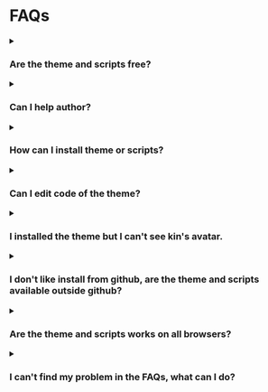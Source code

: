 # FAQs
<details>
  <summary><h3>Are the theme and scripts free?</h3></summary>
  <p>Both are 100% free and under GNU GPL 3.0 license http://www.gnu.org/licenses/gpl-3.0.txt.</p>
</details>

<details>
  <summary><h3>Can I help author?</h3></summary>
  <p>Yes, you can support me here:</p>
  <ul>
    <li>https://ko-fi.com/breatfr</li>
    <li>https://www.paypal.me/breat</li>
  </ul>
  <p>And if you are a coder CSS and/or JavaSscript some help can be good mostly for JavaSscript, so don't hesitate to contact me (look: <a href="https://github.com/breatfr/Kindroid/blob/main/FAQs.md#i-cant-find-my-problem-in-the-faqs">I can't find my problem in the FAQs</a>).</p>
</details>

<details>
  <summary><h3>How can I install theme or scripts?</h3></summary>
  <p>Just follow steps in <a href="https://github.com/breatfr/Kindroid#-how-to-install-in-few-steps" target="_blank">README</a>.</p>
</details>

<details>
  <summary><h3>Can I edit code of the theme?</h3></summary>
  <p>Yes, but keep in mind if you do it you won't get my updates anymore, so I highly recommand you to create new one with your modifications.</p>
</details>

<details>
  <summary><h3>I installed the theme but I can't see kin's avatar.</h3></summary>
  <ul>
    <li>Disable my theme</li>
    <li>Click on <img src="https://media.discordapp.net/attachments/1145809654044176485/1204880635177467924/image.png" alt="arrow"/></li>
    <li>Enable my theme</li>
    <li>If still don't work, so contact me (look: <a href="https://github.com/breatfr/Kindroid/blob/main/FAQs.md#i-cant-find-my-problem-in-the-faqs">I can't find my problem in the FAQs</a>).</li>
  </ul>
</details>

<details>
  <summary><h3>I don't like install from github, are the theme and scripts available outside github?</h3></summary>
  Sure.
  <ul>
    <li>Theme
      <ul>
        <li><a href="https://greasyfork.org/scripts/486624-kindroid-ai-wide-screen-customisations-v3-xx" target="_blank">Greasy Fork</a></li>
        <li><a href="https://userstyles.world/style/14456/kindroid-ai-wide-screen-customisations-v3-xx" target="_blank">UserStyles.world</a></li>
      </ul>
    </li>
    <li>Scripts
      <ul>
        <li>PC version
          <ul>
            <li>Chat page script
              <ul>
                <li><a href="https://greasyfork.org/scripts/486625-kindroid-chat-page-new-features-v1-xx" target="_blank">Greasy Fork</a></li>
                <li><a href="https://openuserjs.org/scripts/Breat/Kindroid_-_Chat_page_new_features_v1.xx" target="_blank">OpenUserJS</a></li>
              </ul>
            </li>
            <li>Selfies page script
              <ul>
                <li><a href="https://greasyfork.org/scripts/486776-kindroid-selfies-page-new-features-v1-xx" target="_blank">Greasy Fork</a></li>
                <li><a href="https://openuserjs.org/scripts/Breat/Kindroid_-_Selfies_page_new_features_v1.xx" target="_blank">OpenUserJS</a></li>
              </ul>
            </li>
          </ul>
        </li>
        <li>Mobile version
          <ul>
            <li>Chat page script
              <ul>
                <li><a href="https://greasyfork.org/scripts/486802-kindroid-chat-page-new-features-mobile-version-v1-xx" target="_blank">Greasy Fork</a></li>
                <li><a href="https://openuserjs.org/scripts/Breat/Kindroid_-_Chat_page_new_features_mobile_version_v1.xx" target="_blank">OpenUserJS</a></li>
              </ul>
            </li>
            <li>Selfies page script
              <ul>
                <li><a href="https://greasyfork.org/scripts/486803-kindroid-selfies-page-new-features-mobile-version-v1-xx" target="_blank">Greasy Fork</a></li>
                <li><a href="https://openuserjs.org/scripts/Breat/Kindroid_-_Selfies_page_new_features_mobile_version_v1.xx" target="_blank">OpenUserJS</a></li>
              </ul>
            </li>
          </ul>
        </li>
    </ul>
</details>

<details>
  <summary><h3>Are the theme and scripts works on all browsers?</h3></summary>
  Yes and no.
  <ul>
    <li>Theme
      <ul>
        <li>On PC works on all chromium and firefox based browsers but works better on chromium based browsers, I'm working to avod this but actually it's like this sorry.</li>
        <li>On mobile, you can technically install my theme but keep in mind my theme is for wide screens so I don't support any mobile devices for my theme.</li>
      </ul>
    </li>
    <li>Scripts
      <ul>
        <li>On PC, if you have Violentmonkey yes, normally works too with Tampermonkey and Greasemonkey but I didn't test them.</li>
        <li>On mobile, follow steps for <a href="https://github.com/breatfr/Kindroid#how-to-use-in-few-steps-on-ios-safari" target="_blank">iOS</a> or <a href="https://github.com/breatfr/Kindroid#how-to-use-in-few-steps-on-android-kiwi-browser" target="_blank">Android</a>. Of course there are many other solutions to use my scripts on mobile but these are the only one I tested.</li>
    </li>
  </ul>
</details>

<details>
  <summary><h3>I can't find my problem in the FAQs, what can I do?</h3></summary>
  <p>Before contact me, please be sure your browser in with zoom at 100%, to be sure go to <a href="https://kindroid.ai/" target="_blank">Kindroid</a> website and press <kdd>CTRL+0 (numpad)</kdd> and check if your problem is fixed.<br>
    If isn't so you can contact me on the support <a href="https://discord.com/channels/1116127115574779905/1145809654044176485" target="_blank">discord thread</a>, please include these informations and a screenshot (you can blur it with my theme settings if you prefer except if the problem is in blured content):</p>
  <ul>
    <li>Browser you use (my theme works better on chromium based browsers, so if you use firefox based broser try on a chromium based and check if the problem is fixed)</li>
    <li>Screen resolution</li>
    <li>Is the problem come since last update? (maybe i do an error, I'm human and I'm not a professionnal coder)</li>
  </ul>
</details>
